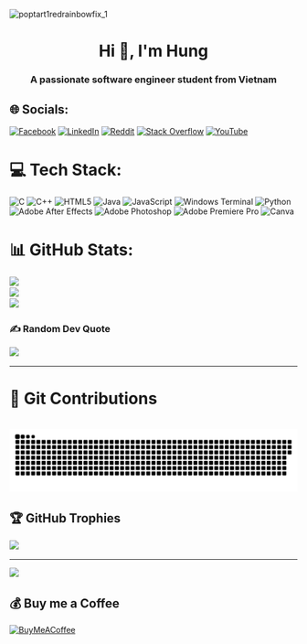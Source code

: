 ![poptart1redrainbowfix_1](https://github.com/hungsct1702/hungsct1702/assets/138696615/bd2ccdfe-0944-4678-9773-1e1ee3dd24d9)
<h1 align="center">Hi 👋, I'm Hung</h1>
<h3 align="center">A passionate software engineer student from Vietnam</h3>

## 🌐 Socials:
[![Facebook](https://img.shields.io/badge/Facebook-%231877F2.svg?logo=Facebook&logoColor=white)](https://facebook.com/instantree0) [![LinkedIn](https://img.shields.io/badge/LinkedIn-%230077B5.svg?logo=linkedin&logoColor=white)](https://linkedin.com/in/hungsct1702) [![Reddit](https://img.shields.io/badge/Reddit-%23FF4500.svg?logo=Reddit&logoColor=white)](https://reddit.com/user/simp725) [![Stack Overflow](https://img.shields.io/badge/-Stackoverflow-FE7A16?logo=stack-overflow&logoColor=white)](https://stackoverflow.com/users/23114801) [![YouTube](https://img.shields.io/badge/YouTube-%23FF0000.svg?logo=YouTube&logoColor=white)](https://youtube.com/@imhung1702) 


# 💻 Tech Stack:
![C](https://img.shields.io/badge/c-%2300599C.svg?style=for-the-badge&logo=c&logoColor=white) ![C++](https://img.shields.io/badge/c++-%2300599C.svg?style=for-the-badge&logo=c%2B%2B&logoColor=white) ![HTML5](https://img.shields.io/badge/html5-%23E34F26.svg?style=for-the-badge&logo=html5&logoColor=white) ![Java](https://img.shields.io/badge/java-%23ED8B00.svg?style=for-the-badge&logo=openjdk&logoColor=white) ![JavaScript](https://img.shields.io/badge/javascript-%23323330.svg?style=for-the-badge&logo=javascript&logoColor=%23F7DF1E) ![Windows Terminal](https://img.shields.io/badge/Windows%20Terminal-%234D4D4D.svg?style=for-the-badge&logo=windows-terminal&logoColor=white) ![Python](https://img.shields.io/badge/python-3670A0?style=for-the-badge&logo=python&logoColor=ffdd54) ![Adobe After Effects](https://img.shields.io/badge/Adobe%20After%20Effects-9999FF.svg?style=for-the-badge&logo=Adobe%20After%20Effects&logoColor=white) ![Adobe Photoshop](https://img.shields.io/badge/adobe%20photoshop-%2331A8FF.svg?style=for-the-badge&logo=adobe%20photoshop&logoColor=white) ![Adobe Premiere Pro](https://img.shields.io/badge/Adobe%20Premiere%20Pro-9999FF.svg?style=for-the-badge&logo=Adobe%20Premiere%20Pro&logoColor=white) ![Canva](https://img.shields.io/badge/Canva-%2300C4CC.svg?style=for-the-badge&logo=Canva&logoColor=white)

# 📊 GitHub Stats:
![](https://github-readme-stats.vercel.app/api?username=hungsct1702&theme=tokyonight&hide_border=false&include_all_commits=false&count_private=false)<br/>
![](https://github-readme-streak-stats.herokuapp.com/?user=hungsct1702&theme=tokyonight&hide_border=false)<br/>
![](https://github-readme-stats.vercel.app/api/top-langs/?username=hungsct1702&theme=tokyonight&hide_border=false&include_all_commits=false&count_private=false&layout=compact)

### ✍️ Random Dev Quote
![](https://quotes-github-readme.vercel.app/api?type=horizontal&theme=radical)

---

# 🐍 Git Contributions
<br clear="both">

<img src="https://raw.githubusercontent.com/hungsct1702/hungsct1702/output/snake.svg" alt="Snake animation" />

###

## 🏆 GitHub Trophies
![](https://github-profile-trophy.vercel.app/?username=hungsct1702&theme=discord&no-frame=false&no-bg=true&margin-w=4)

---
[![](https://visitcount.itsvg.in/api?id=hungsct1702&icon=0&color=0)](https://visitcount.itsvg.in)

## 💰 Buy me a Coffee
  [![BuyMeACoffee](https://img.shields.io/badge/Buy%20Me%20a%20Coffee-ffdd00?style=for-the-badge&logo=buy-me-a-coffee&logoColor=black)](https://buymeacoffee.com/hungsct1702) 

  
<!-- Proudly created with GPRM ( https://gprm.itsvg.in ) -->
